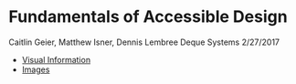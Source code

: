 # Fundamentals of Accessible Design
Caitlin Geier, Matthew Isner, Dennis Lembree
Deque Systems
2/27/2017

- [Visual Information](fundamentals_visual_info.md)
- [Images](fundamentals_images.md)
